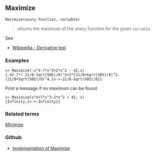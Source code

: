 ## Maximize

```
Maximize(unary-function, variable) 
```

> returns the maximum of the unary function for the given `variable`.
	
See
* [Wikipedia - Derivative test](https://en.wikipedia.org/wiki/Derivative_test)
	
### Examples
 
```
>> Maximize(-x^4-7*x^3+2*x^2 - 42,x) 
{-42-7*(-21/8-Sqrt(505)/8)^3+2*(21/8+Sqrt(505)/8)^2-(21/8+Sqrt(505)/8)^4,{x->-21/8-Sqrt(505)/8}}
```
				
Print a message if no maximum can be found

```
>> Maximize(x^4+7*x^3-2*x^2 + 42, x) 
{Infinity,{x->-Infinity}}
```

### Related terms 
[Minimize](Minimize.md) 

### Github

* [Implementation of Maximize](https://github.com/axkr/symja_android_library/blob/master/symja_android_library/matheclipse-core/src/main/java/org/matheclipse/core/builtin/MinMaxFunctions.java#L406) 
